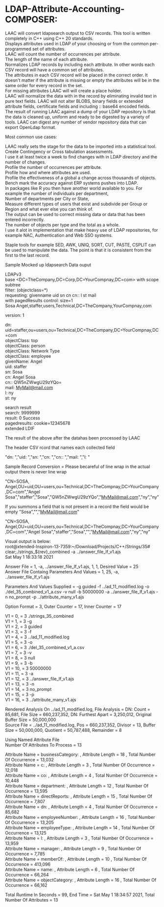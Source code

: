 # LDAP-Attribute-Accounting-COMPOSER:  

LAAC will convert ldapsearch output to CSV records.  This tool is written completely in C++ using C++ 20 standards.  
Displays attributes used in LDAP of your choosing or from the common per-programmed set of attributes.  
LAAC will count the number of occurrences per attribute.  
The length of the name of each attribute.  
Normalizes LDAP records by including each attribute. In other words each CSV record will have a common set of attributes.  
The attributes in each CSV record will be placed in the correct order. It doesn't matter if the attribute is missing or empty the attributes will be in the same order for every record in the set.  
For missing attributes LAAC will will create a place holder.  
LAAC will normalize the data with in the record by eliminating invalid text in pure text fields. LAAC will not alter BLOBS, binary fields or extended attribute fields, certificate fields and including :: base64 encoded fields.   
The result of running LAAC against a dump of your LDAP repository is that the data is cleaned up, uniform and ready to be digested by a variety of tools. LAAC can digest any number of vendor repository data that can export OpenLdap format.  
  
Most common use cases:  
  
LAAC really sets the stage for the data to be imported into a statistical tool.   
Create Contingency or Cross tabulation assessments.  
I use it at least twice a week to find changes with in LDAP directory and the number of changes.  
Profile the number of occurrences per attribute.  
Profile how and where attributes are used.  
Profile the effectiveness of a global a change across thousands of objects.  
Bench mark the accuracy against ERP systems pushes into LDAP.  
In packages like R you then have another world available to you. For example the number of individuals per department,  
Number of departments per City or State,  
Measure different types of users that exist and subdivide per Group or Region and what ever else you can think of.  
The output can be used to correct missing data or data that has been entered incorrectly.  
The number of objects per type and the total as a whole.  
I use it alot in implementation that make heavy use of LDAP repositories, for example NAC, Authentication and Web SSO systems.  
  
Staple tools for example SED, AWK, UNIQ, SORT, CUT, PASTE, CSPLIT can be used to manipulate the data. The point is that it is consistent from the first to the last record.  
  
Sample Mocked up ldapsearch Data ouput  
  
 LDAPv3  
 base <DC=TheCompany,DC=Corp,DC=YourCompnay,DC=com> with scope subtree  
 filter: (objectclass=*)  
 requesting: givenname uid sn cn cn:: l st mail  
 with pagedResults control: size=1  
 Sosa Angel,staffer,users,Technical,DC=TheCompany,YourCompnay,com  
  
 version: 1  
  
 dn: uid=staffer,ou=users,ou=Technical,DC=TheCompany,DC=YourCompnay,DC=com  
 objectClass: top  
 objectClass: person  
 objectClass: Network Type  
 objectClass: employee  
 givenName: Angel  
 uid: staffer  
 sn: Sosa  
 cn: Angel Sosa  
 cn:: QW5nZWwgU29zYQo=  
 mail: MyMail@mail.com  
 l: ny  
 st: ny  
   
search result  
search: 9999999  
result: 0 Success  
pagedresults: cookie=12345678  
extended LDIF  
  
  
The result of the above after the datahas been processed by LAAC  
  
The header CSV rcord that names each collected field  
  
"dn: ","uid: ","sn: ","cn: ","cn:: ","mail: ","l: " 

 Sample Record Conversion = Please becareful of line wrap in the actual output there is never line wrap  
 
"CN=SOSA, Angel,OU=uid,OU=users,ou=Technical,DC=TheCompnay,DC=YourCompany,DC=com","Angel Sosa","staffer","Sosa","QW5nZWwgU29zYQo","MyMail@mail.com","ny","ny"  
 
 If you summons a field that is not present in a record the field would be empty "Sosa","","MyMail@mail.com"  
  
"CN=SOSA, Angel,OU=uid,OU=users,ou=Technical,DC=TheCompnay,DC=YourCompany,DC=com","Angel Sosa","staffer","Sosa","","MyMail@mail.com","ny","ny"  
  
Visual output is below:  
root@xtended-Inspiron-13-7359:~/Download/Projects/C++/Strings/35# clear;./strings_${rev}_combined  -a ../answer_file_lf_v1.ajs  
Sat May  1 18:33:18 2021  
 
   Answer File = 1, -a, ../answer_file_lf_v1.ajs, 1, 1, Desired Value = 25  
   Answer File Containg Parameters And Values = 1, 25, -a, ../answer_file_lf_v1.ajs  
  
   Parameters And Values Supplied = -g guided -f ../ad_11_modified.log -o ./del_35_combined_v1_a.csv -v null -b 50000000 -a ../answer_file_lf_v1.ajs -n no_prompt -p ../attribute_many_v1.ajs  
  
   Option Format = 3,  Outer Counter = 17, Inner Counter = 17  
  
   V1 =   0, = 3 ./strings_35_combined  
   V1 =   1, = 3 -g  
   V1 =   2, = 3 guided  
   V1 =   3, = 3 -f  
   V1 =   4, = 3 ../ad_11_modified.log  
   V1 =   5, = 3 -o  
   V1 =   6, = 3 ./del_35_combined_v1_a.csv  
   V1 =   7, = 3 -v  
   V1 =   8, = 3 null  
   V1 =   9, = 3 -b  
   V1 =  10, = 3 50000000  
   V1 =  11, = 3 -a  
   V1 =  12, = 3 ../answer_file_lf_v1.ajs  
   V1 =  13, = 3 -n  
   V1 =  14, = 3 no_prompt  
   V1 =  15, = 3 -p  
   V1 =  16, = 3 ../attribute_many_v1.ajs  
  
   Rendered Analysis On ../ad_11_modified.log, File Analysis = DN: Count = 85,681, File Size = 660,237,352, DN: Furthest Apart = 3,250,012, Original Buffer Size = 50,000,000  
   Source File = ../ad_11_modified.log, Pos = 660,237,352, Divisor = 13, Buffer Size = 50,000,000, Quotient = 50,787,488, Remainder = 8  
  
   Using Named Attribute File  
   Number Of Attributes To Process = 13  
  
  
  Attribute Name = businessCategory:    , Attribute Length = 18   , Total Number Of Occurrence =    13,032  
  Attribute Name = c:                   , Attribute Length = 3    , Total Number Of Occurrence =    12,018  
  Attribute Name = co:                  , Attribute Length = 4    , Total Number Of Occurrence =    10,448  
  Attribute Name = department:          , Attribute Length = 12   , Total Number Of Occurrence =    13,595  
  Attribute Name = directReports:       , Attribute Length = 15   , Total Number Of Occurrence =     7,807  
  Attribute Name = dn:                  , Attribute Length = 4    , Total Number Of Occurrence =    85,682  
  Attribute Name = employeeNumber:      , Attribute Length = 16   , Total Number Of Occurrence =    13,205  
  Attribute Name = employeeType:        , Attribute Length = 14   , Total Number Of Occurrence =    13,125  
  Attribute Name = l:                   , Attribute Length = 3    , Total Number Of Occurrence =    13,959  
  Attribute Name = manager:             , Attribute Length = 9    , Total Number Of Occurrence =     7,785  
  Attribute Name = memberOf:            , Attribute Length = 10   , Total Number Of Occurrence =   413,096  
  Attribute Name = name:                , Attribute Length = 6    , Total Number Of Occurrence =    66,264  
  Attribute Name = objectCategory:      , Attribute Length = 16   , Total Number Of Occurrence =    66,162  
  
 Total Runtime In Seconds = 99, End Time = Sat May  1 18:34:57 2021, Total Number Of Attributes = 13  
  

